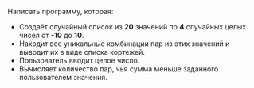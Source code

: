 Написать программу, которая:

- Создаёт случайный список из **20** значений по **4** случайных целых чисел от **-10** до **10**.
- Находит все уникальные комбинации пар из этих значений и выводит их в виде списка кортежей.
- Пользователь вводит целое число.
- Вычисляет количество пар, чья сумма меньше заданного пользователем значения.
